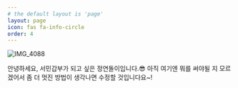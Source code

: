 ```yaml
---
# the default layout is 'page'
layout: page
icon: fas fa-info-circle
order: 4
---
```


![IMG_4088](https://github.com/yeondori/yeondori.github.io/assets/93027942/15143533-175d-4a2a-8dbb-a3fff064e945)

안녕하세요, 서민갑부가 되고 싶은 정연돌이입니다.😎
아직 여기엔 뭐를 써야될 지 모르겠어서 좀 더 멋진 방법이 생각나면 수정할 것입니다요~!